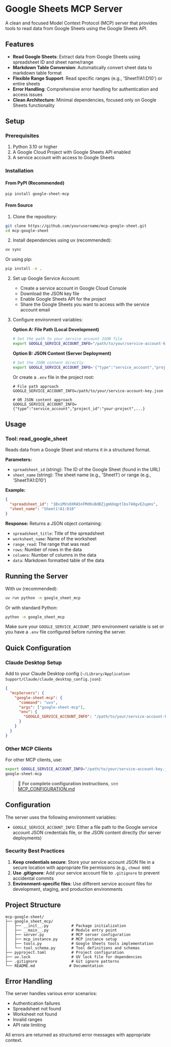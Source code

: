 # Google Sheets MCP Server

A clean and focused Model Context Protocol (MCP) server that provides tools to read data from Google Sheets using the Google Sheets API.

## Features

- **Read Google Sheets**: Extract data from Google Sheets using spreadsheet ID and sheet name/range
- **Markdown Table Conversion**: Automatically convert sheet data to markdown table format
- **Flexible Range Support**: Read specific ranges (e.g., 'Sheet1!A1:D10') or entire sheets
- **Error Handling**: Comprehensive error handling for authentication and access issues
- **Clean Architecture**: Minimal dependencies, focused only on Google Sheets functionality

## Setup

### Prerequisites

1. Python 3.10 or higher
2. A Google Cloud Project with Google Sheets API enabled
3. A service account with access to Google Sheets

### Installation

#### From PyPI (Recommended)

```bash
pip install google-sheet-mcp
```

#### From Source

1. Clone the repository:
```bash
git clone https://github.com/yourusername/mcp-google-sheet.git
cd mcp-google-sheet
```

2. Install dependencies using uv (recommended):
```bash
uv sync
```

   Or using pip:
```bash
pip install -e .
```

2. Set up Google Service Account:
   - Create a service account in Google Cloud Console
   - Download the JSON key file
   - Enable Google Sheets API for the project
   - Share the Google Sheets you want to access with the service account email

3. Configure environment variables:

   **Option A: File Path (Local Development)**
   ```bash
   # Set the path to your service account JSON file
   export GOOGLE_SERVICE_ACCOUNT_INFO="/path/to/your/service-account-key.json"
   ```

   **Option B: JSON Content (Server Deployment)**
   ```bash
   # Set the JSON content directly
   export GOOGLE_SERVICE_ACCOUNT_INFO='{"type":"service_account","project_id":"your-project",...}'
   ```

   Or create a `.env` file in the project root:
   ```env
   # File path approach
   GOOGLE_SERVICE_ACCOUNT_INFO=/path/to/your/service-account-key.json
   
   # OR JSON content approach
   GOOGLE_SERVICE_ACCOUNT_INFO={"type":"service_account","project_id":"your-project",...}
   ```

## Usage

### Tool: read_google_sheet

Reads data from a Google Sheet and returns it in a structured format.

**Parameters:**
- `spreadsheet_id` (string): The ID of the Google Sheet (found in the URL)
- `sheet_name` (string): The sheet name (e.g., 'Sheet1') or range (e.g., 'Sheet1!A1:D10')

**Example:**
```json
{
  "spreadsheet_id": "1BxiMVs0XRA5nFMdKvBdBZjgmUUqptlbs74OgvE2upms",
  "sheet_name": "Sheet1!A1:D10"
}
```

**Response:**
Returns a JSON object containing:
- `spreadsheet_title`: Title of the spreadsheet
- `worksheet_name`: Name of the worksheet
- `range_read`: The range that was read
- `rows`: Number of rows in the data
- `columns`: Number of columns in the data
- `data`: Markdown formatted table of the data

## Running the Server

With uv (recommended):
```bash
uv run python -m google_sheet_mcp
```

Or with standard Python:
```bash
python -m google_sheet_mcp
```

Make sure your `GOOGLE_SERVICE_ACCOUNT_INFO` environment variable is set or you have a `.env` file configured before running the server.

## Quick Configuration

### Claude Desktop Setup

Add to your Claude Desktop config (`~/Library/Application Support/Claude/claude_desktop_config.json`):

```json
{
  "mcpServers": {
    "google-sheet-mcp": {
      "command": "uvx",
      "args": ["google-sheet-mcp"],
      "env": {
        "GOOGLE_SERVICE_ACCOUNT_INFO": "/path/to/your/service-account-key.json"
      }
    }
  }
}
```

### Other MCP Clients

For other MCP clients, use:
```bash
export GOOGLE_SERVICE_ACCOUNT_INFO="/path/to/your/service-account-key.json"
google-sheet-mcp
```

> 📖 **For complete configuration instructions**, see [MCP_CONFIGURATION.md](MCP_CONFIGURATION.md)

## Configuration

The server uses the following environment variables:

- `GOOGLE_SERVICE_ACCOUNT_INFO`: Either a file path to the Google service account JSON credentials file, or the JSON content directly (for server deployments)

### Security Best Practices

1. **Keep credentials secure**: Store your service account JSON file in a secure location with appropriate file permissions (e.g., `chmod 600`)
2. **Use .gitignore**: Add your service account file to `.gitignore` to prevent accidental commits
3. **Environment-specific files**: Use different service account files for development, staging, and production environments

## Project Structure

```
mcp-google-sheet/
├── google_sheet_mcp/
│   ├── __init__.py          # Package initialization
│   ├── __main__.py          # Module entry point
│   ├── server.py            # MCP server configuration
│   ├── mcp_instance.py      # MCP instance setup
│   ├── tools.py             # Google Sheets tools implementation
│   └── tool_schema.py       # Tool definitions and schemas
├── pyproject.toml           # Project configuration
├── uv.lock                  # UV lock file for dependencies
├── .gitignore               # Git ignore patterns
└── README.md               # Documentation
```

## Error Handling

The server handles various error scenarios:
- Authentication failures
- Spreadsheet not found
- Worksheet not found
- Invalid ranges
- API rate limiting

All errors are returned as structured error messages with appropriate context. 